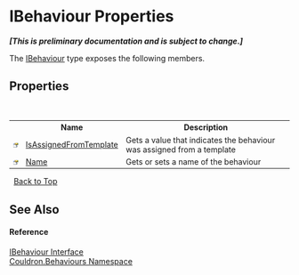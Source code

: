 # IBehaviour Properties
 _**\[This is preliminary documentation and is subject to change.\]**_

The <a href="T_Couldron_Behaviours_IBehaviour">IBehaviour</a> type exposes the following members.


## Properties
&nbsp;<table><tr><th></th><th>Name</th><th>Description</th></tr><tr><td>![Public property](media/pubproperty.gif "Public property")</td><td><a href="P_Couldron_Behaviours_IBehaviour_IsAssignedFromTemplate">IsAssignedFromTemplate</a></td><td>
Gets a value that indicates the behaviour was assigned from a template</td></tr><tr><td>![Public property](media/pubproperty.gif "Public property")</td><td><a href="P_Couldron_Behaviours_IBehaviour_Name">Name</a></td><td>
Gets or sets a name of the behaviour</td></tr></table>&nbsp;
<a href="#ibehaviour-properties">Back to Top</a>

## See Also


#### Reference
<a href="T_Couldron_Behaviours_IBehaviour">IBehaviour Interface</a><br /><a href="N_Couldron_Behaviours">Couldron.Behaviours Namespace</a><br />